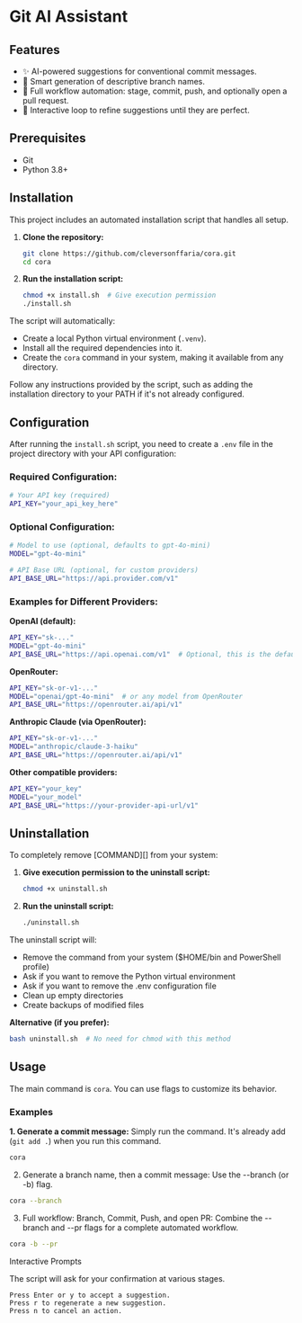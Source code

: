 # Git AI Assistant
## Features

- ✨ AI-powered suggestions for conventional commit messages.
- 🌿 Smart generation of descriptive branch names.
- 🚀 Full workflow automation: stage, commit, push, and optionally open a pull request.
- 💬 Interactive loop to refine suggestions until they are perfect.

## Prerequisites

- Git
- Python 3.8+

## Installation

This project includes an automated installation script that handles all setup.

1. **Clone the repository:**

   ```bash
   git clone https://github.com/cleversonffaria/cora.git
   cd cora
   ```

2. **Run the installation script:**

   ```bash
   chmod +x install.sh  # Give execution permission
   ./install.sh
   ```

The script will automatically:

- Create a local Python virtual environment (`.venv`).
- Install all the required dependencies into it.
- Create the `cora` command in your system, making it available from any directory.

Follow any instructions provided by the script, such as adding the installation directory to your PATH if it's not already configured.

## Configuration

After running the `install.sh` script, you need to create a `.env` file in the project directory with your API configuration:

### Required Configuration:
```bash
# Your API key (required)
API_KEY="your_api_key_here"
```

### Optional Configuration:
```bash
# Model to use (optional, defaults to gpt-4o-mini)
MODEL="gpt-4o-mini"

# API Base URL (optional, for custom providers)
API_BASE_URL="https://api.provider.com/v1"
```

### Examples for Different Providers:

**OpenAI (default):**
```bash
API_KEY="sk-..."
MODEL="gpt-4o-mini"
API_BASE_URL="https://api.openai.com/v1"  # Optional, this is the default
```

**OpenRouter:**
```bash
API_KEY="sk-or-v1-..."
MODEL="openai/gpt-4o-mini"  # or any model from OpenRouter
API_BASE_URL="https://openrouter.ai/api/v1"
```

**Anthropic Claude (via OpenRouter):**
```bash
API_KEY="sk-or-v1-..."
MODEL="anthropic/claude-3-haiku"
API_BASE_URL="https://openrouter.ai/api/v1"
```

**Other compatible providers:**
```bash
API_KEY="your_key"
MODEL="your_model"
API_BASE_URL="https://your-provider-api-url/v1"
```

## Uninstallation

To completely remove [COMMAND][] from your system:

1. **Give execution permission to the uninstall script:**
   ```bash
   chmod +x uninstall.sh
   ```

2. **Run the uninstall script:**
   ```bash
   ./uninstall.sh
   ```

The uninstall script will:
- Remove the command from your system ($HOME/bin and PowerShell profile)
- Ask if you want to remove the Python virtual environment
- Ask if you want to remove the .env configuration file
- Clean up empty directories
- Create backups of modified files

**Alternative (if you prefer):**
```bash
bash uninstall.sh  # No need for chmod with this method
```

## Usage

The main command is `cora`. You can use flags to customize its behavior.

### Examples

**1. Generate a commit message:**
Simply run the command. It's already add (`git add .`) when you run this command.

```bash
cora
```

2. Generate a branch name, then a commit message:
   Use the --branch (or -b) flag.

```bash
cora --branch
```

3. Full workflow: Branch, Commit, Push, and open PR:
   Combine the --branch and --pr flags for a complete automated workflow.

```bash
cora -b --pr
```

Interactive Prompts

The script will ask for your confirmation at various stages.

    Press Enter or y to accept a suggestion.
    Press r to regenerate a new suggestion.
    Press n to cancel an action.
